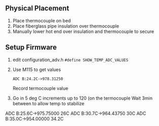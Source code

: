 

## Physical Placement

1. Place thermocouple on bed
2. Place fiberglass pipe insulation over thermocouple
3. Manually lower hot end over insulation and thermocouple to secure

## Setup Firmware
1. edit configuration_adv.h
    `#define SHOW_TEMP_ADC_VALUES`
2. Use M115 to get values
    ```
    ADC B:24.2C->978.31250
    ```
    Record termocouple value
    
3. Go in 5 deg C increments up to 120 (on the termocouple
   Wait 3min between to allow temp to stabilize

ADC B:25.6C->975.75000 26C
ADC B:30.7C->964.43750 30C
ADC B:35.0C->954.00000 34.2C

<!--stackedit_data:
eyJoaXN0b3J5IjpbLTE0MTEzNzMzMzQsMTMxNzM3NTAzNiwtMT
EyMzU5OTQzMCwtMTY2ODIxNTAsLTEzMzMxMTYyNzVdfQ==
-->